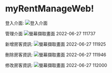 # myRentManageWeb!

登入介面:
![登入介面](https://user-images.githubusercontent.com/101451523/175853275-68aac6ae-441a-4b2f-914f-f65c7e437086.png)

管理介面
![螢幕擷取畫面 2022-06-27 111737](https://user-images.githubusercontent.com/101451523/175853555-b1a2d628-ad2e-4017-b497-815e6c3dbdfe.png)

新增房客資訊:
![螢幕擷取畫面 2022-06-27 111925](https://user-images.githubusercontent.com/101451523/175853839-8ea21ec8-00b8-4b5a-83db-37196d2f0eea.png)

刪除房客資訊:
![螢幕擷取畫面 2022-06-27 111946](https://user-images.githubusercontent.com/101451523/175853867-204e2429-0bf2-4e5f-ba9b-8929e9acb3fa.png)

修改房客資訊:
![螢幕擷取畫面 2022-06-27 112000](https://user-images.githubusercontent.com/101451523/175853881-17205d6f-8907-4250-a200-f67c3f940f9f.png)
